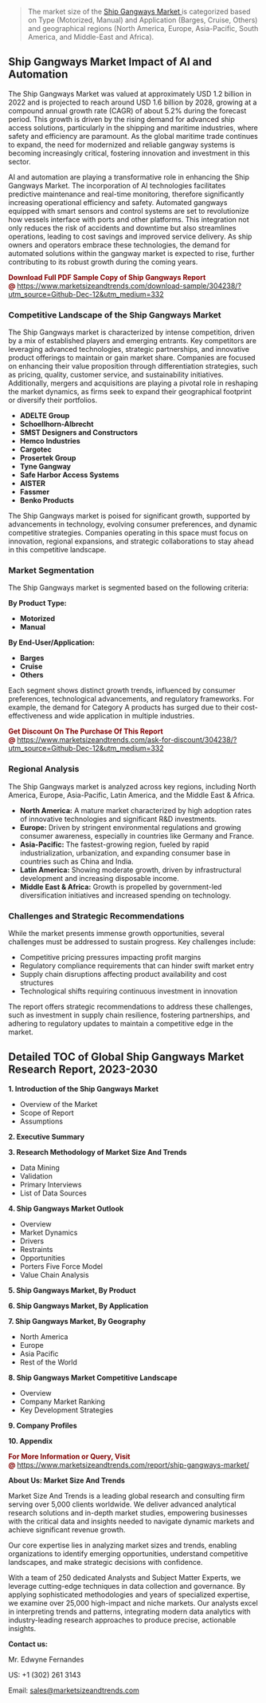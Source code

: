 <blockquote><p>The market size of the <a href="https://www.marketsizeandtrends.com/download-sample/304238/?utm_source=Github-Dec-12&amp;utm_medium=332" target="_blank">Ship Gangways Market </a>is categorized based on Type (Motorized, Manual) and Application (Barges, Cruise, Others) and geographical regions (North America, Europe, Asia-Pacific, South America, and Middle-East and Africa).</p></blockquote><p><h2>Ship Gangways Market Impact of AI and Automation</h2><p>The Ship Gangways Market was valued at approximately USD 1.2 billion in 2022 and is projected to reach around USD 1.6 billion by 2028, growing at a compound annual growth rate (CAGR) of about 5.2% during the forecast period. This growth is driven by the rising demand for advanced ship access solutions, particularly in the shipping and maritime industries, where safety and efficiency are paramount. As the global maritime trade continues to expand, the need for modernized and reliable gangway systems is becoming increasingly critical, fostering innovation and investment in this sector.</p><p>AI and automation are playing a transformative role in enhancing the Ship Gangways Market. The incorporation of AI technologies facilitates predictive maintenance and real-time monitoring, therefore significantly increasing operational efficiency and safety. Automated gangways equipped with smart sensors and control systems are set to revolutionize how vessels interface with ports and other platforms. This integration not only reduces the risk of accidents and downtime but also streamlines operations, leading to cost savings and improved service delivery. As ship owners and operators embrace these technologies, the demand for automated solutions within the gangway market is expected to rise, further contributing to its robust growth during the coming years.</p></p><p><strong><span style="color: #800000;">Download Full PDF Sample Copy of Ship Gangways Report @</span>&nbsp;</strong><a href="https://www.marketsizeandtrends.com/download-sample/304238/?utm_source=Github-Dec-12&amp;utm_medium=332">https://www.marketsizeandtrends.com/download-sample/304238/?utm_source=Github-Dec-12&amp;utm_medium=332</a></p><h3>Competitive Landscape of the Ship Gangways Market</h3><p>The Ship Gangways market is characterized by intense competition, driven by a mix of established players and emerging entrants. Key competitors are leveraging advanced technologies, strategic partnerships, and innovative product offerings to maintain or gain market share. Companies are focused on enhancing their value proposition through differentiation strategies, such as pricing, quality, customer service, and sustainability initiatives. Additionally, mergers and acquisitions are playing a pivotal role in reshaping the market dynamics, as firms seek to expand their geographical footprint or diversify their portfolios.</p><p><strong><p><ul><li>ADELTE Group </li><li> Schoellhorn-Albrecht </li><li> SMST Designers and Constructors </li><li> Hemco Industries </li><li> Cargotec </li><li> Prosertek Group </li><li> Tyne Gangway </li><li> Safe Harbor Access Systems </li><li> AISTER </li><li> Fassmer </li><li> Benko Products</p></li></ul></p></strong></p><p>The Ship Gangways market is poised for significant growth, supported by advancements in technology, evolving consumer preferences, and dynamic competitive strategies. Companies operating in this space must focus on innovation, regional expansions, and strategic collaborations to stay ahead in this competitive landscape.</p><h3>Market Segmentation</h3><p>The Ship Gangways market is segmented based on the following criteria:</p><p><strong>By Product Type:</strong></p><p><strong><p><ul><li>Motorized </li><li> Manual</p></li></ul></p></strong></p><p><strong>By End-User/Application:</strong></p><p><strong><p><ul><li>Barges </li><li> Cruise </li><li> Others</p></li></ul></p></strong></p><p>Each segment shows distinct growth trends, influenced by consumer preferences, technological advancements, and regulatory frameworks. For example, the demand for Category A products has surged due to their cost-effectiveness and wide application in multiple industries.</p><p><strong><span style="color: #800000;">Get Discount On The Purchase Of This Report @&nbsp;</span></strong><a href="https://www.marketsizeandtrends.com/ask-for-discount/304238/?utm_source=Github-Dec-12&amp;utm_medium=332">https://www.marketsizeandtrends.com/ask-for-discount/304238/?utm_source=Github-Dec-12&amp;utm_medium=332</a></p><h3>Regional Analysis</h3><p>The Ship Gangways market is analyzed across key regions, including North America, Europe, Asia-Pacific, Latin America, and the Middle East &amp; Africa.</p><ul><li><strong>North America:</strong> A mature market characterized by high adoption rates of innovative technologies and significant R&amp;D investments.</li><li><strong>Europe:</strong> Driven by stringent environmental regulations and growing consumer awareness, especially in countries like Germany and France.</li><li><strong>Asia-Pacific:</strong> The fastest-growing region, fueled by rapid industrialization, urbanization, and expanding consumer base in countries such as China and India.</li><li><strong>Latin America:</strong> Showing moderate growth, driven by infrastructural development and increasing disposable income.</li><li><strong>Middle East &amp; Africa:</strong> Growth is propelled by government-led diversification initiatives and increased spending on technology.</li></ul><h3>Challenges and Strategic Recommendations</h3><p>While the market presents immense growth opportunities, several challenges must be addressed to sustain progress. Key challenges include:</p><ul><li>Competitive pricing pressures impacting profit margins</li><li>Regulatory compliance requirements that can hinder swift market entry</li><li>Supply chain disruptions affecting product availability and cost structures</li><li>Technological shifts requiring continuous investment in innovation</li></ul><p>The report offers strategic recommendations to address these challenges, such as investment in supply chain resilience, fostering partnerships, and adhering to regulatory updates to maintain a competitive edge in the market.</p><h2>Detailed TOC of Global Ship Gangways Market Research Report, 2023-2030</h2><p><strong>1. Introduction of the Ship Gangways Market</strong></p><ul><li>Overview of the Market</li><li>Scope of Report</li><li>Assumptions&nbsp;</li></ul><p><strong>2. Executive Summary</strong></p><p><strong>3. Research Methodology of <strong>Market Size And Trends</strong></strong></p><ul><li>Data Mining</li><li>Validation</li><li>Primary Interviews</li><li>List of Data Sources&nbsp;</li></ul><p><strong>4. Ship Gangways Market Outlook</strong></p><ul><li>Overview</li><li>Market Dynamics</li><li>Drivers</li><li>Restraints</li><li>Opportunities</li><li>Porters Five Force Model</li><li>Value Chain Analysis&nbsp;</li></ul><p><strong>5. Ship Gangways Market, By Product</strong></p><p><strong>6. Ship Gangways Market, By Application</strong></p><p><strong>7. Ship Gangways Market, By Geography</strong></p><ul><li>North America</li><li>Europe</li><li>Asia Pacific</li><li>Rest of the World&nbsp;</li></ul><p><strong>8. Ship Gangways Market Competitive Landscape</strong></p><ul><li>Overview</li><li>Company Market Ranking</li><li>Key Development Strategies&nbsp;</li></ul><p><strong>9. Company Profiles</strong></p><p><strong>10. Appendix</strong></p><p><strong><span style="color: #800000;">For More Information or Query, Visit @&nbsp;</span></strong><a href="https://www.marketsizeandtrends.com/report/ship-gangways-market/">https://www.marketsizeandtrends.com/report/ship-gangways-market/</a></p><p></p><p><strong>About Us:&nbsp;Market Size And Trends</strong></p><p>Market Size And Trends&nbsp;is a leading global research and consulting firm serving over 5,000 clients worldwide. We deliver advanced analytical research solutions and in-depth market studies, empowering businesses with the critical data and insights needed to navigate dynamic markets and achieve significant revenue growth.</p><p>Our core expertise lies in analyzing market sizes and trends, enabling organizations to identify emerging opportunities, understand competitive landscapes, and make strategic decisions with confidence.</p><p>With a team of 250 dedicated Analysts and Subject Matter Experts, we leverage cutting-edge techniques in data collection and governance. By applying sophisticated methodologies and years of specialized expertise, we examine over 25,000 high-impact and niche markets. Our analysts excel in interpreting trends and patterns, integrating modern data analytics with industry-leading research approaches to produce precise, actionable insights.</p><p><strong>Contact us:</strong></p><p>Mr. Edwyne Fernandes</p><p>US: +1 (302) 261 3143</p><p>Email: <a href="mailto:sales@marketsizeandtrends.com">sales@marketsizeandtrends.com</a>&nbsp;</p>
